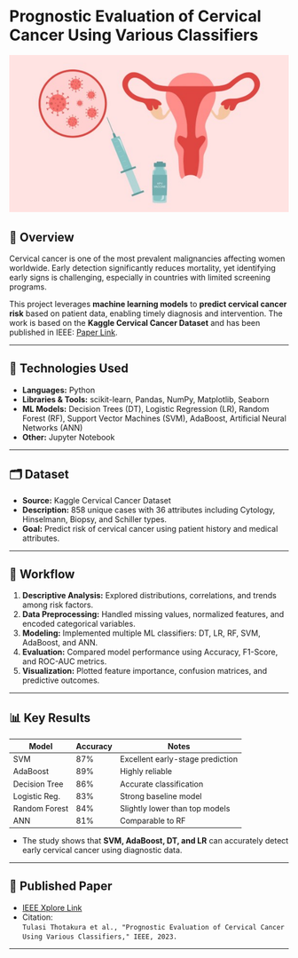 # Prognostic Evaluation of Cervical Cancer Using Various Classifiers

<p align="center">
  <img src="./visuals/Banner.jpg" alt="Cervical Cancer ML" width="600"/>
</p>

## 📄 Overview
Cervical cancer is one of the most prevalent malignancies affecting women worldwide. Early detection significantly reduces mortality, yet identifying early signs is challenging, especially in countries with limited screening programs.  

This project leverages **machine learning models** to **predict cervical cancer risk** based on patient data, enabling timely diagnosis and intervention. The work is based on the **Kaggle Cervical Cancer Dataset** and has been published in IEEE: [Paper Link](https://ieeexplore.ieee.org/document/10058662).

---

## 🧰 Technologies Used
- **Languages:** Python  
- **Libraries & Tools:** scikit-learn, Pandas, NumPy, Matplotlib, Seaborn  
- **ML Models:** Decision Trees (DT), Logistic Regression (LR), Random Forest (RF), Support Vector Machines (SVM), AdaBoost, Artificial Neural Networks (ANN)  
- **Other:** Jupyter Notebook

---

## 🗂️ Dataset
- **Source:** Kaggle Cervical Cancer Dataset  
- **Description:** 858 unique cases with 36 attributes including Cytology, Hinselmann, Biopsy, and Schiller types.  
- **Goal:** Predict risk of cervical cancer using patient history and medical attributes.  

---

## 🚀 Workflow
1. **Descriptive Analysis:** Explored distributions, correlations, and trends among risk factors.  
2. **Data Preprocessing:** Handled missing values, normalized features, and encoded categorical variables.  
3. **Modeling:** Implemented multiple ML classifiers: DT, LR, RF, SVM, AdaBoost, and ANN.  
4. **Evaluation:** Compared model performance using Accuracy, F1-Score, and ROC-AUC metrics.  
5. **Visualization:** Plotted feature importance, confusion matrices, and predictive outcomes.  

---

## 📊 Key Results
| Model           | Accuracy | Notes |
|-----------------|---------|-------|
| SVM             | 87%    | Excellent early-stage prediction |
| AdaBoost        | 89%    | Highly reliable |
| Decision Tree   | 86%    | Accurate classification |
| Logistic Reg.   | 83%    | Strong baseline model |
| Random Forest   | 84%     | Slightly lower than top models |
| ANN             | 81%     | Comparable to RF |

- The study shows that **SVM, AdaBoost, DT, and LR** can accurately detect early cervical cancer using diagnostic data.

---

## 🔗 Published Paper
- [IEEE Xplore Link](https://ieeexplore.ieee.org/document/10058662)  
- Citation:  
`Tulasi Thotakura et al., "Prognostic Evaluation of Cervical Cancer Using Various Classifiers," IEEE, 2023.`

---
